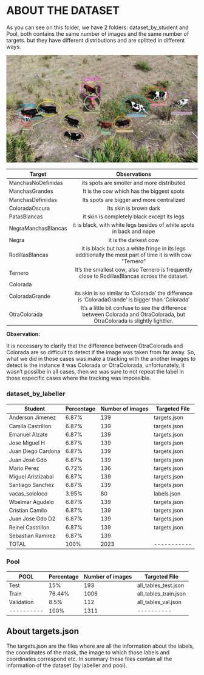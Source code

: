 # ABOUT THE DATASET

As you can see on this folder, we have 2 folders: dataset_by_student and Pool, both contains the same number of images and the same number of targets. but they have different distributions and are splitted in different ways.



![eo](assets/target.jpg)




| Target        | Observations           |
| ------------- |:-------------:| 
| ManchasNoDefinidas    | its spots are smoller and more  distributed|
| ManchasGrandes   | It is the cow which has the biggest spots|
|ManchasDefiniidas| Its spots are bigger and more centralized |
|ColoradaOscura | Its skin is brown dark|
|PatasBlancas | it skin is completely black except its legs|
|NegraManchasBlancas |it is black, with white legs besides of white spots in back and nape |
|Negra | it is the darkest cow|
|RodillasBlancas |it is black but has a white fringe in its legs additionally the most part of time it is with cow "Ternero"|
|Ternero |It’s the smallest cow, also Ternero is frequently close to RodillasBlancas across the dataset.|
|Colorada |
|ColoradaGrande |its skin is so similar to ‘Colorada’ the difference is ‘ColoradaGrande’ is bigger than ‘Colorada’
|OtraColorada |It’s a little bit confuse to see the difference between Colorada and OtraColorada, but OtraColorada is slightly lightlier.|

 **Observation:** 
 
 It is necessary to clarify that the difference between OtraColorada and Colorada are so difficult to detect if the image was taken from far away. So, what we did in those cases was make a tracking with the another images to detect is the instance it was Colorada or OtraColorada, unfortunately, it wasn’t possilbe in all cases, then we was sure to not repeat the label in those especific cases where the tracking was impossible.



### dataset_by_labeller

| Student | Percentage | Number of images | Targeted File|
|---------|------------|------------------|--------------|
|Anderson Jimenez|6.87%|139|targets.json|
|Camila Castrillon|6.87%|139|targets.json
|Emanuel Alzate|6.87%|139|targets.json
|Jose Miguel H|6.87%|139|targets.json
|Juan Diego Cardona|6.87%|139|targets.json
|Juan José Gdo|6.87%|139|targets.json
|Mario Perez|6.72%|136|targets.json
|Miguel Aristizabal|6.87%|139|targets.json
|Santiago Sanchez|6.87%|139|targets.json
|vacas_sololoco|3.95%|80|labels.json
|Wbeimar Agudelo|6.87%|139|targets.json
|Cristian Camilo|6.87%|139|targets.json
|Juan Jose Gdo D2|6.87%|139|targets.json
|Reinel Castrillon|6.87%|139|targets.json
|Sebastian Ramirez|6.87%|139
|TOTAL|100%|2023|-----------|


### Pool


|POOL|Percentage|Number of images|Targeted File|
|----|----------|----------------|-------------|
|Test| 15%|193|all_tables_test.json
|Train|76.44%|1006|all_tables_train.json
|Validation|8.5%|112|all_tables_val.json
|----------|100%|1311|----------|



## About targets.json

The targets.json are the files where are all the information about the labels, the coordinates of the mask, the image to which those labels and coordinates correspond etc. In summary these files contain all the information of the dataset (by labeller and pool). 





